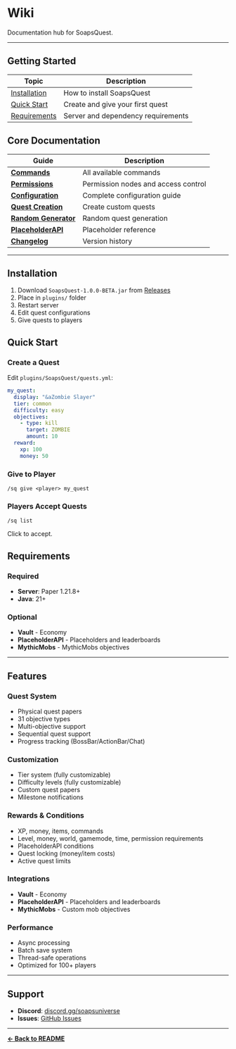 # Wiki

Documentation hub for SoapsQuest.

---

## Getting Started

| Topic | Description |
|-------|-------------|
| [Installation](#installation) | How to install SoapsQuest |
| [Quick Start](#quick-start) | Create and give your first quest |
| [Requirements](#requirements) | Server and dependency requirements |

## Core Documentation

| Guide | Description |
|-------|-------------|
| **[Commands](COMMANDS.md)** | All available commands |
| **[Permissions](PERMISSIONS.md)** | Permission nodes and access control |
| **[Configuration](CONFIGURATION.md)** | Complete configuration guide |
| **[Quest Creation](QUEST-CREATION.md)** | Create custom quests |
| **[Random Generator](RANDOM-GENERATOR.md)** | Random quest generation |
| **[PlaceholderAPI](PLACEHOLDERAPI.md)** | Placeholder reference |
| **[Changelog](CHANGELOG.md)** | Version history |

---

## Installation

1. Download `SoapsQuest-1.0.0-BETA.jar` from [Releases](https://github.com/AlternativeSoap/SoapsQuest/releases)
2. Place in `plugins/` folder  
3. Restart server
4. Edit quest configurations
5. Give quests to players

## Quick Start

### Create a Quest

Edit `plugins/SoapsQuest/quests.yml`:

```yaml
my_quest:
  display: "&aZombie Slayer"
  tier: common
  difficulty: easy
  objectives:
    - type: kill
      target: ZOMBIE
      amount: 10
  reward:
    xp: 100
    money: 50
```

### Give to Player

```
/sq give <player> my_quest
```

### Players Accept Quests

```
/sq list
```

Click to accept.

## Requirements

### Required
- **Server**: Paper 1.21.8+
- **Java**: 21+

### Optional
- **Vault** - Economy
- **PlaceholderAPI** - Placeholders and leaderboards  
- **MythicMobs** - MythicMobs objectives

---

## Features

### Quest System
- Physical quest papers
- 31 objective types
- Multi-objective support
- Sequential quest support
- Progress tracking (BossBar/ActionBar/Chat)

### Customization
- Tier system (fully customizable)
- Difficulty levels (fully customizable)
- Custom quest papers
- Milestone notifications

### Rewards & Conditions
- XP, money, items, commands
- Level, money, world, gamemode, time, permission requirements
- PlaceholderAPI conditions
- Quest locking (money/item costs)
- Active quest limits

### Integrations
- **Vault** - Economy
- **PlaceholderAPI** - Placeholders and leaderboards
- **MythicMobs** - Custom mob objectives

### Performance
- Async processing
- Batch save system
- Thread-safe operations
- Optimized for 100+ players

---

## Support

- **Discord**: [discord.gg/soapsuniverse](https://discord.gg/soapsuniverse)
- **Issues**: [GitHub Issues](https://github.com/AlternativeSoap/SoapsQuest/issues)

---

**[← Back to README](README.md)**
